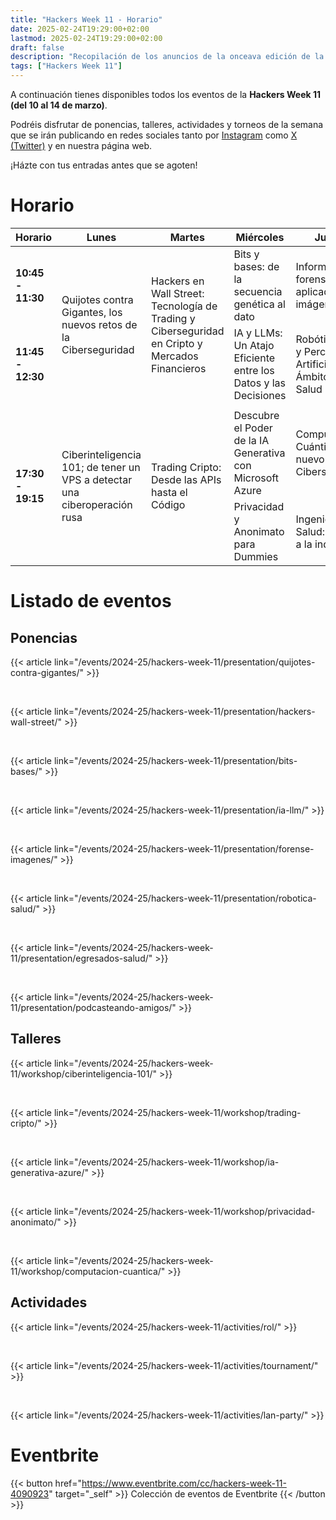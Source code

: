 ```yaml
---
title: "Hackers Week 11 - Horario"
date: 2025-02-24T19:29:00+02:00
lastmod: 2025-02-24T19:29:00+02:00
draft: false
description: "Recopilación de los anuncios de la onceava edición de la Hackers Week"
tags: ["Hackers Week 11"]
---
```


A continuación tienes disponibles todos los eventos de la **Hackers Week 11 (del 10 al 14 de marzo)**.

Podréis disfrutar de ponencias, talleres, actividades y torneos de la semana que se irán publicando en redes sociales tanto por [Instagram](https://www.instagram.com/hackersweek/) como [X (Twitter)](https://twitter.com/HackersWeek) y en nuestra página web.

¡Házte con tus entradas antes que se agoten!

# Horario
<table><thead>
  <tr>
    <th class="v-align">Horario</th>
    <th class="v-align">Lunes</th>
    <th class="v-align">Martes</th>
    <th class="v-align">Miércoles</th>
    <th class="v-align">Jueves</th>
    <th class="v-align">Viernes</th>
  </tr></thead>
<tbody>
  <tr>
    <td class="v-align"><b>10:45 - 11:30</b></td>
    <td class="h-align" rowspan="2">Quijotes contra Gigantes, los nuevos retos de la Ciberseguridad</td>
    <td class="h-align" rowspan="2">Hackers en Wall Street: Tecnología de Trading y Ciberseguridad en Cripto y Mercados Financieros</td>
    <td>Bits y bases: de la secuencia genética al dato</td>
    <td>Informática forense aplicada a imágenes</td>
    <td class="h-align" rowspan="2">Podcasteando con Amigos</td>
  </tr>
  <tr>
    <td class="v-align"><b>11:45 - 12:30</b></td>
    <td>IA y LLMs: Un Atajo Eficiente entre los Datos y las Decisiones</td>
    <td>Robótica Móvil y Percepción Artificial en el Ámbito de la Salud</td>
  </tr>
  <tr>
    <td colspan="6"></td>
  </tr>
  <tr>
    <td class="v-align" rowspan="2"><b>17:30 - 19:15</b></td>
    <td class="h-align" rowspan="2">Ciberinteligencia 101; de tener un VPS a detectar una ciberoperación rusa</td>
    <td class="h-align" rowspan="2">Trading Cripto: Desde las APIs hasta el Código</td>
    <td>Descubre el Poder de la IA Generativa con Microsoft Azure</td>
    <td class>Computación Cuántica: un nuevo reto en Ciberseguridad</td>
    <td class="h-align" rowspan="2">-</td>
  </tr>
  <tr>
    <td>Privacidad y Anonimato para Dummies</td>
    <td>Ingeniería de la Salud: Del aula a la industria</td>
  </tr>
</tbody></table>

# Listado de eventos
## Ponencias
{{< article link="/events/2024-25/hackers-week-11/presentation/quijotes-contra-gigantes/" >}}

<br/>

{{< article link="/events/2024-25/hackers-week-11/presentation/hackers-wall-street/" >}}

<br/>

{{< article link="/events/2024-25/hackers-week-11/presentation/bits-bases/" >}}

<br/>

{{< article link="/events/2024-25/hackers-week-11/presentation/ia-llm/" >}}

<br/>

{{< article link="/events/2024-25/hackers-week-11/presentation/forense-imagenes/" >}}

<br/>

{{< article link="/events/2024-25/hackers-week-11/presentation/robotica-salud/" >}}

<br/>

{{< article link="/events/2024-25/hackers-week-11/presentation/egresados-salud/" >}}

<br/>

{{< article link="/events/2024-25/hackers-week-11/presentation/podcasteando-amigos/" >}}

## Talleres
{{< article link="/events/2024-25/hackers-week-11/workshop/ciberinteligencia-101/" >}}

<br/>

{{< article link="/events/2024-25/hackers-week-11/workshop/trading-cripto/" >}}

<br/>

{{< article link="/events/2024-25/hackers-week-11/workshop/ia-generativa-azure/" >}}

<br/>

{{< article link="/events/2024-25/hackers-week-11/workshop/privacidad-anonimato/" >}}

<br/>

{{< article link="/events/2024-25/hackers-week-11/workshop/computacion-cuantica/" >}}

## Actividades
{{< article link="/events/2024-25/hackers-week-11/activities/rol/" >}}

<br />

{{< article link="/events/2024-25/hackers-week-11/activities/tournament/" >}}

<br />

{{< article link="/events/2024-25/hackers-week-11/activities/lan-party/" >}}

# Eventbrite
{{< button href="https://www.eventbrite.com/cc/hackers-week-11-4090923" target="_self" >}}
Colección de eventos de Eventbrite
{{< /button >}}
